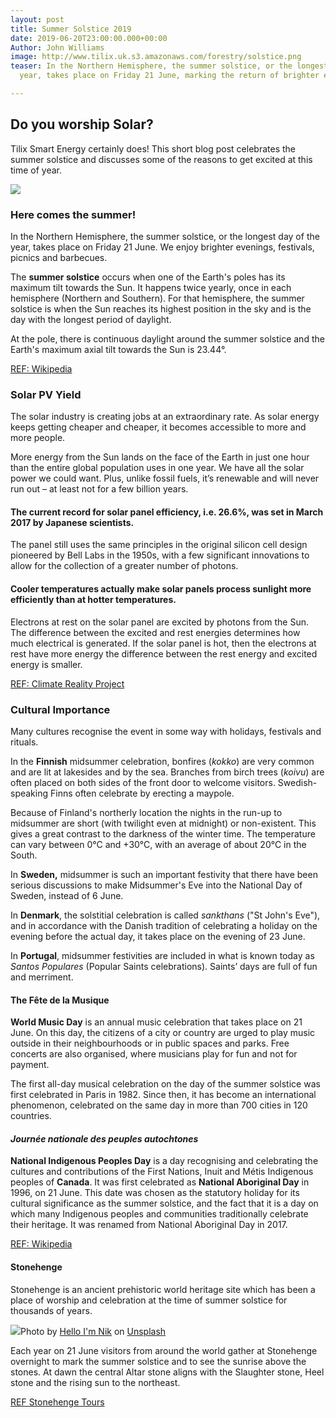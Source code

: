 ```yaml
---
layout: post
title: Summer Solstice 2019
date: 2019-06-20T23:00:00.000+00:00
Author: John Williams
image: http://www.tilix.uk.s3.amazonaws.com/forestry/solstice.png
teaser: In the Northern Hemisphere, the summer solstice, or the longest day of the
  year, takes place on Friday 21 June, marking the return of brighter evenings...

---
```

## Do you worship Solar?

Tilix Smart Energy certainly does! This short blog post celebrates the summer solstice and discusses some of the reasons to get excited at this time of year.

![](http://www.tilix.uk.s3.amazonaws.com/forestry/solstice.png)

### **Here comes the summer!**

In the Northern Hemisphere, the summer solstice, or the longest day of the year, takes place on Friday 21 June. We enjoy brighter evenings, festivals, picnics and barbecues.

The **summer solstice** occurs when one of the Earth's poles has its maximum tilt towards the Sun. It happens twice yearly, once in each hemisphere (Northern and Southern). For that hemisphere, the summer solstice is when the Sun reaches its highest position in the sky and is the day with the longest period of daylight.

At the pole, there is continuous daylight around the summer solstice and the Earth's maximum axial tilt towards the Sun is 23.44°.

[REF: Wikipedia](https://en.wikipedia.org/wiki/Summer_solstice)

### **Solar PV Yield**

The solar industry is creating jobs at an extraordinary rate. As solar energy keeps getting cheaper and cheaper, it becomes accessible to more and more people.

More energy from the Sun lands on the face of the Earth in just one hour than the entire global population uses in one year. We have all the solar power we could want. Plus, unlike fossil fuels, it’s renewable and will never run out – at least not for a few billion years.

#### **The current record for solar panel efficiency, i.e. 26.6%, was set in March 2017 by Japanese scientists.**

The panel still uses the same principles in the original silicon cell design pioneered by Bell Labs in the 1950s, with a few significant innovations to allow for the collection of a greater number of photons.

#### **Cooler temperatures actually make solar panels process sunlight more efficiently than at hotter temperatures.**

Electrons at rest on the solar panel are excited by photons from the Sun. The difference between the excited and rest energies determines how much electrical is generated. If the solar panel is hot, then the electrons at rest have more energy the difference between the rest energy and excited energy is smaller.

[REF: Climate Reality Project](https://www.climaterealityproject.org/blog/lighten-21-solar-facts-summer-solstice)

### **Cultural Importance**

Many cultures recognise the event in some way with holidays, festivals and rituals.

In the **Finnish** midsummer celebration, bonfires (_kokko_) are very common and are lit at lakesides and by the sea. Branches from birch trees (_koivu_) are often placed on both sides of the front door to welcome visitors. Swedish-speaking Finns often celebrate by erecting a maypole.

Because of Finland's northerly location the nights in the run-up to midsummer are short (with twilight even at midnight) or non-existent. This gives a great contrast to the darkness of the winter time. The temperature can vary between 0°C and +30°C, with an average of about 20°C in the South.

In **Sweden,** midsummer is such an important festivity that there have been serious discussions to make Midsummer's Eve into the National Day of Sweden, instead of 6 June.

In **Denmark**, the solstitial celebration is called _sankthans_ ("St John's Eve"), and in accordance with the Danish tradition of celebrating a holiday on the evening before the actual day, it takes place on the evening of 23 June.

In **Portugal**, midsummer festivities are included in what is known today as _Santos Populares_ (Popular Saints celebrations). Saints’ days are full of fun and merriment.

#### **The** **Fête de la Musique**

**World Music Day** is an annual music celebration that takes place on 21 June. On this day, the citizens of a city or country are urged to play music outside in their neighbourhoods or in public spaces and parks. Free concerts are also organised, where musicians play for fun and not for payment.

The first all-day musical celebration on the day of the summer solstice was first celebrated in Paris in 1982. Since then, it has become an international phenomenon, celebrated on the same day in more than 700 cities in 120 countries.

#### _Journée nationale des peuples autochtones_

**National Indigenous Peoples Day** is a day recognising and celebrating the cultures and contributions of the First Nations, Inuit and Métis Indigenous peoples of **Canada**. It was first celebrated as **National Aboriginal Day** in 1996, on 21 June. This date was chosen as the statutory holiday for its cultural significance as the summer solstice, and the fact that it is a day on which many Indigenous peoples and communities traditionally celebrate their heritage. It was renamed from National Aboriginal Day in 2017.

[REF: Wikipedia](https://en.wikipedia.org/wiki/National_Indgenous_Peoples_Day)

#### **Stonehenge**

Stonehenge is an ancient prehistoric world heritage site which has been a place of worship and celebration at the time of summer solstice for thousands of years.

![](http://www.tilix.uk.s3.amazonaws.com/forestry/stonehenge.jpg)Photo by [Hello I'm Nik](https://unsplash.com/@helloimnik?utm_source=unsplash&utm_medium=referral&utm_content=creditCopyText) on [Unsplash](https://unsplash.com/search/photos/stonehenge?utm_source=unsplash&utm_medium=referral&utm_content=creditCopyText)

Each year on 21 June visitors from around the world gather at Stonehenge overnight to mark the summer solstice and to see the sunrise above the stones. At dawn the central Altar stone aligns with the Slaughter stone, Heel stone and the rising sun to the northeast.

[REF Stonehenge Tours](https://stonehengetours.com/summer-solstice-tour.htm)